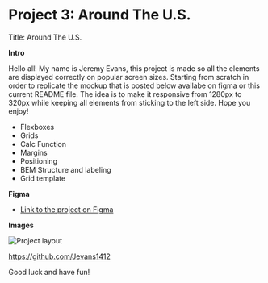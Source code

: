 # Project 3: Around The U.S.
Title: Around The U.S.
  
  
**Intro**
  
Hello all! My name is Jeremy Evans, this project is made so all the elements are displayed correctly on popular screen sizes. Starting from scratch in order to replicate the mockup that is posted below availabe on figma or this current README file. The idea is to make it responsive from 1280px to 320px while keeping all elements from sticking to the left side. Hope you enjoy!  

* Flexboxes
* Grids
* Calc Function
* Margins
* Positioning
* BEM Structure and labeling
* Grid template
  
**Figma**  
  
* [Link to the project on Figma](https://www.figma.com/file/ii4xxsJ0ghevUOcssTlHZv/Sprint-3%3A-Around-the-US?node-id=0%3A1)  
  
**Images**  

![Project layout](<MAIN PAGE.png>)

 https://github.com/Jevans1412
  
Good luck and have fun!

